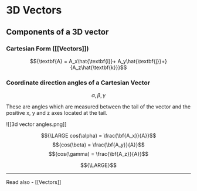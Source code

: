 # 3D Vectors
## Components of a 3D vector

### Cartesian Form ([[Vectors]])
$${\textbf{A} = A_x\hat{\textbf{i}}+ A_y\hat{\textbf{j}}+}{A_z\hat{\textbf{k}}}$$

### Coordinate direction angles of a Cartesian Vector

$${\alpha, \beta, \gamma}$$

These are angles which are measured between the tail of the vector and the positive x, y and z axes located at the tail.

![[3d vector angles.png]]

$${\LARGE cos(\alpha) = \frac{\bf{A_x}}{A}}$$
$${cos(\beta) = \frac{\bf{A_y}}{A}}$$
$${cos(\gamma) = \frac{\bf{A_z}}{A}}$$

$${\LARGE}$$



---
Read also - [[Vectors]]